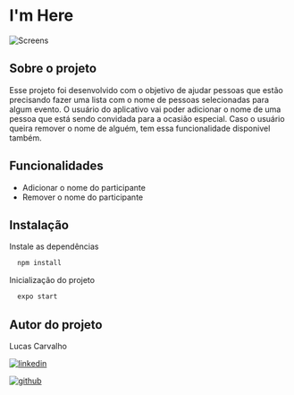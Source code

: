 # I'm Here

![Screens](https://user-images.githubusercontent.com/104842709/224519987-0f0778eb-571c-4d08-9593-b5f71a5e9e0c.png)

## Sobre o projeto

Esse projeto foi desenvolvido com o objetivo de ajudar pessoas que estão precisando fazer uma lista com o nome de pessoas selecionadas para algum evento. O usuário do aplicativo vai poder adicionar o nome de uma pessoa que está sendo convidada para a ocasião especial. Caso o usuário queira remover o nome de alguém, tem essa funcionalidade disponivel também.


## Funcionalidades

- Adicionar o nome do participante
- Remover o nome do participante



## Instalação

Instale as dependências

```bash
  npm install
```

Inicialização do projeto

```bash
  expo start
```
    


## Autor do projeto

Lucas Carvalho

[![linkedin](https://img.shields.io/badge/linkedin-0A66C2?style=for-the-badge&logo=linkedin&logoColor=white)](https://www.linkedin.com/in/lucasdmmc)

[![github](https://img.shields.io/badge/github-black?style=for-the-badge&logo=github&logoColor=white)](https://github.com/lucasdmmc)
